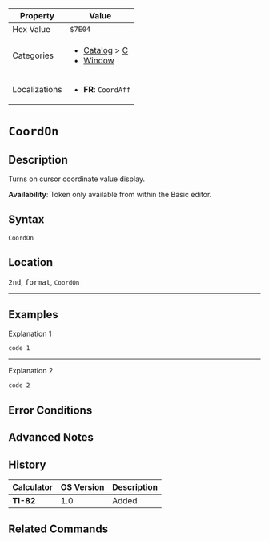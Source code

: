 | Property      | Value |
|---------------|-------|
| Hex Value     | `$7E04`|
| Categories    | <ul><li>[Catalog](../categories/Catalog.md) > [C](../categories/Catalog.md#C)</li><li>[Window](../categories/Window.md)</li></ul> |
| Localizations | <ul><li><b>FR</b>: `CoordAff`</li></ul> |

# `CoordOn`

## Description
Turns on cursor coordinate value display.


<b>Availability</b>: Token only available from within the Basic editor.

## Syntax
`CoordOn`

## Location
<kbd>2nd</kbd>, <kbd>format</kbd>, `CoordOn`
<hr>

## Examples

Explanation 1
```ti-basic
code 1
```
---
Explanation 2
```ti-basic
code 2
```

## Error Conditions


## Advanced Notes


## History
| Calculator | OS Version | Description |
|------------|------------|-------------|
| <b>TI-82</b> | 1.0 | Added

## Related Commands

    
